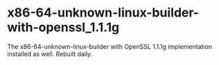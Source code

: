 # x86-64-unknown-linux-builder-with-openssl_1.1.1g

The x86-64-unknown-linux-builder with OpenSSL 1.1.1g implementation installed as well. Rebuilt daily.
